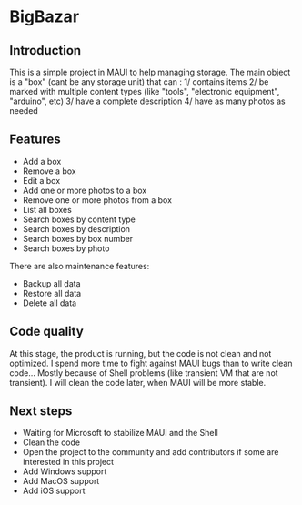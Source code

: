 # BigBazar

## Introduction
This is a simple project in MAUI to help managing storage.
The main object is a "box" (cant be any storage unit) that can :
1/ contains items
2/ be marked with multiple content types (like "tools", "electronic equipment", "arduino", etc)
3/ have a complete description
4/ have as many photos as needed

## Features
- Add a box
- Remove a box
- Edit a box
- Add one or more photos to a box
- Remove one or more photos from a box
- List all boxes
- Search boxes by content type
- Search boxes by description
- Search boxes by box number
- Search boxes by photo

There are also maintenance features:
- Backup all data
- Restore all data
- Delete all data

## Code quality
At this stage, the product is running, but the code is not clean and not optimized.
I spend more time to fight against MAUI bugs than to write clean code... Mostly because of Shell problems (like transient VM that are not transient).
I will clean the code later, when MAUI will be more stable.

## Next steps
- Waiting for Microsoft to stabilize MAUI and the Shell
- Clean the code
- Open the project to the community and add contributors if some are interested in this project
- Add Windows support
- Add MacOS support
- Add iOS support


